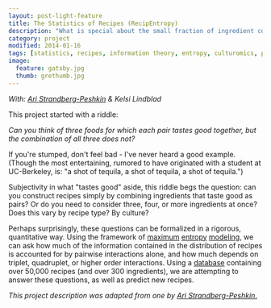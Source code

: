 ```yaml
---
layout: post-light-feature
title: The Statistics of Recipes (RecipEntropy)
description: "What is special about the small fraction of ingredient combinations that we use as recipes?"
category: project
modified: 2014-01-16
tags: [statistics, recipes, information theory, entropy, culturomics, projects]
image:
  feature: gatsby.jpg
  thumb: grethumb.jpg
---
```


<em>With: [Ari Strandberg-Peshkin](https://sites.google.com/site/arianasp/home) & Kelsi Lindblad</em>

This project started with a riddle:

<em>Can you think of three foods for which each pair tastes good together, but the combination of all three does not?</em>

If you're stumped, don't feel bad - I've never heard a good example. (Though the most entertaining, rumored to have originated with a student at UC-Berkeley, is: "a shot of tequila, a shot of tequila, a shot of tequila.")

Subjectivity in what "tastes good" aside, this riddle begs the question: can you construct recipes simply by combining ingredients that taste good as pairs? Or do you need to consider three, four, or more ingredients at once? Does this vary by recipe type? By culture?

Perhaps surprisingly, these questions can be formalized in a rigorous, quantitative way. Using the framework of [maximum](http://www.nature.com/nature/journal/v440/n7087/full/nature04701.html) [entropy](http://www.princeton.edu/~wbialek/rome/lecture3.htm) [modeling](http://en.wikipedia.org/wiki/Principle_of_maximum_entropy), we can ask how much of the information contained in the distribution of recipes is accounted for by pairwise interactions alone, and how much depends on triplet, quadruplet, or higher order interactions. Using a [database](http://www.nature.com/srep/2011/111215/srep00196/full/srep00196.html#supplementary-information) containing over 50,000 recipes (and over 300 ingredients), we are attempting to answer these questions, as well as predict new recipes.

<em>This project description was adapted from one by [Ari Strandberg-Peshkin.](https://sites.google.com/site/arianasp/projects/recipentropy)</em>